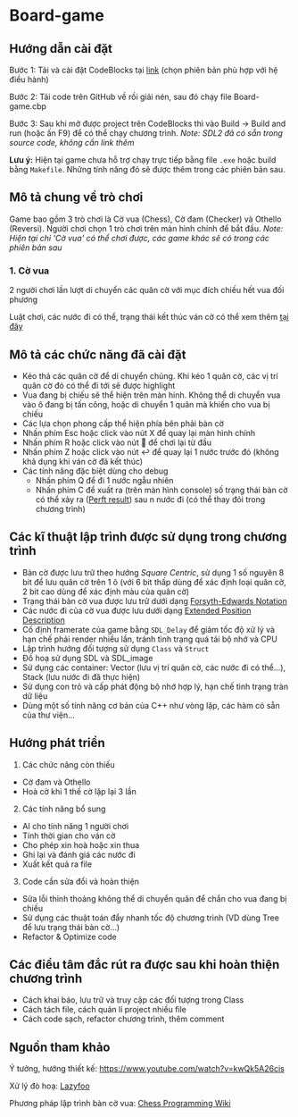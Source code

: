 # Board-game
## Hướng dẫn cài đặt

Bước 1: Tải và cài đặt CodeBlocks tại [link](http://www.codeblocks.org/downloads/binaries/) (chọn phiên bản phù hợp với hệ điều hành)

Bước 2: Tải code trên GitHub về rồi giải nén, sau đó chạy file Board-game.cbp

Bước 3: Sau khi mở được project trên CodeBlocks thì vào Build -> Build and run (hoặc ấn F9) để có thể chạy chương trình. *Note: SDL2 đã có sẵn trong source code, không cần link thêm*
  
**Lưu ý:** Hiện tại game chưa hỗ trợ chạy trực tiếp bằng file `.exe` hoặc build bằng `Makefile`. Những tính năng đó sẽ được thêm trong các phiên bản sau. 

## Mô tả chung về trò chơi

Game bao gồm 3 trò chơi là Cờ vua (Chess), Cờ đam (Checker) và Othello (Reversi). Người chơi chọn 1 trò chơi trên màn hình chính để bắt đầu. *Note: Hiện tại chỉ 'Cờ vua' có thể chơi được, các game khác sẽ có trong các phiên bản sau*
  
### 1. Cờ vua

2 người chơi lần lượt di chuyển các quân cờ với mục đích chiếu hết vua đối phương

Luật chơi, các nước đi có thể, trạng thái kết thúc ván cờ có thể xem thêm [tại đây](https://www.chess.com/vi/cach-choi-co-vua)

## Mô tả các chức năng đã cài đặt

- Kéo thả các quân cờ để di chuyển chúng. Khi kéo 1 quân cờ, các vị trí quân cờ đó có thể đi tới sẽ được highlight
- Vua đang bị chiếu sẽ thể hiện trên màn hinh. Không thể di chuyển vua vào ô đang bị tấn công, hoặc di chuyển 1 quân mà khiến cho vua bị chiếu
- Các lựa chọn phong cấp thể hiện phía bên phải bàn cờ
- Nhấn phím Esc hoặc click vào nút X để quay lại màn hình chính
- Nhấn phím R hoặc click vào nút :arrows_counterclockwise: để chơi lại từ đầu
- Nhấn phím Z hoặc click vào nút :leftwards_arrow_with_hook: để quay lại 1 nước trước đó (không khả dụng khi ván cờ đã kết thúc)
- Các tính năng đặc biệt dùng cho debug
  - Nhấn phím Q để đi 1 nước ngẫu nhiên
  - Nhấn phím C để xuất ra (trên màn hình console) số trạng thái bàn cờ có thể xảy ra ([Perft result](https://www.chessprogramming.org/Perft_Results)) sau n nước đi (có thể thay đỏi trong chương trình)

## Các kĩ thuật lập trình được sử dụng trong chương trình

- Bàn cờ được lưu trữ theo hướng *Square Centric*, sử dụng 1 số nguyên 8 bit để lưu quân cờ trên 1 ô (với 6 bit thấp dùng để xác định loại quân cờ, 2 bit cao dùng để xác định màu của quân cờ)
- Trạng thái bàn cờ vua được lưu trữ dưới dạng [Forsyth-Edwards Notation](https://www.chessprogramming.org/Forsyth-Edwards_Notation)
- Các nước đi của cờ vua được lưu dưới dạng [Extended Position Description](https://www.chessprogramming.org/Extended_Position_Description)
- Cố định framerate của game bằng `SDL_Delay` để giảm tốc độ xử lý và hạn chế phải render nhiều lần, tránh tình trạng quá tải bộ nhớ và CPU
- Lập trình hướng đối tượng sử dụng `Class` và `Struct`
- Đồ hoạ sử dụng SDL và SDL_image
- Sử dụng các container: Vector (lưu vị trí quân cờ, các nước đi có thể...), Stack (lưu nước đi đã thực hiện)
- Sử dụng con trỏ và cấp phát động bộ nhớ hợp lý, hạn chế tình trạng tràn dữ liệu
- Dùng một số tính năng cơ bản của C++ như vòng lặp, các hàm có sẵn của thư viện...

## Hướng phát triển
1. Các chức năng còn thiếu
- Cờ đam và Othello
- Hoà cờ khi 1 thế cờ lặp lại 3 lần

2. Các tính năng bổ sung
- AI cho tính năng 1 người chơi
- Tính thời gian cho ván cờ
- Cho phép xin hoà hoặc xin thua
- Ghi lại và đánh giá các nước đi
- Xuất kết quả ra file

3. Code cần sửa đổi và hoàn thiện
- Sửa lỗi thỉnh thoảng không thể di chuyển quân để chắn cho vua đang bị chiếu
- Sử dụng các thuật toán đẩy nhanh tốc độ chương trình (VD dùng Tree để lưu trạng thái bàn cờ...)
- Refactor & Optimize code

## Các điều tâm đắc rút ra được sau khi hoàn thiện chương trình
- Cách khai báo, lưu trữ và truy cập các đối tượng trong Class
- Cách tách file, cách quản lí project nhiều file
- Cách code sạch, refactor chương trình, thêm comment

## Nguồn tham khảo

Ý tưởng, hướng thiết kế: https://www.youtube.com/watch?v=kwQk5A26cis

Xử lý đò hoạ: [Lazyfoo](https://lazyfoo.net/tutorials/SDL/index.php)

Phương pháp lập trình bàn cờ vua: [Chess Programming Wiki](https://www.chessprogramming.org)
